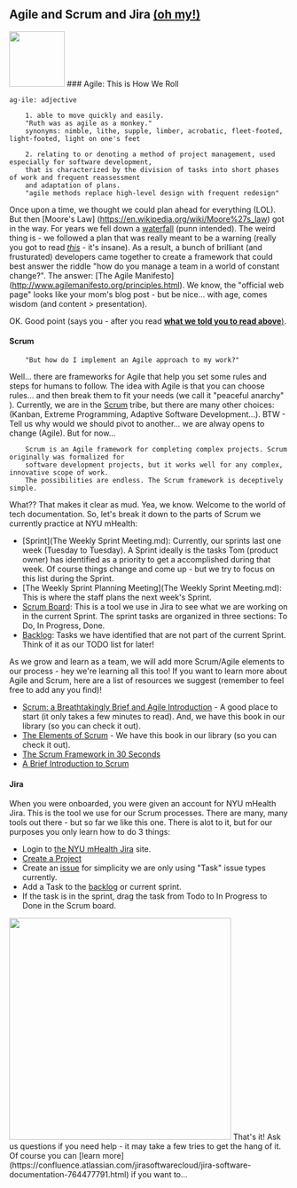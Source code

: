## Agile and Scrum and Jira [(oh my!)](https://youtu.be/NecK4MwOfeI)


<img src="https://github.com/nyu-mhealth/Onboarding/blob/master/Images/scrum.gif" width="100">  
### Agile: This is How We Roll

    ag·ile: adjective 
    
        1. able to move quickly and easily. 
        "Ruth was as agile as a monkey."  
        synonyms: nimble, lithe, supple, limber, acrobatic, fleet-footed, light-footed, light on one's feet  
        
        2. relating to or denoting a method of project management, used especially for software development,  
        that is characterized by the division of tasks into short phases of work and frequent reassessment   
        and adaptation of plans.
        "agile methods replace high-level design with frequent redesign"  

Once upon a time, we thought we could plan ahead for everything (LOL). But then [Moore's Law] (https://en.wikipedia.org/wiki/Moore%27s_law) got in the way. For years we fell down a [waterfall](Agile.vs.Waterfall.pdf) (punn intended). The weird thing is - we followed a plan that was really meant to be a warning (really you got to read [*this*](Agile.vs.Waterfall.pdf) - it's insane). As a result, a bunch of brilliant (and frusturated) developers came together to create a framework that could best answer the riddle "how do you manage a team in a world of constant change?". The answer: [The Agile Manifesto] (http://www.agilemanifesto.org/principles.html). We know, the "official web page" looks like your mom's blog post - but be nice... with age, comes wisdom (and content > presentation).

OK. Good point (says you - after you read [**what we told you to read above**)](Agile.vs.Waterfall.pdf). 

#### Scrum

        "But how do I implement an Agile approach to my work?"

Well... there are frameworks for Agile that help you set some rules and steps for humans to follow. The idea with Agile is that you can choose rules... and then break them to fit your needs (we call it "peaceful anarchy" ). Currently, we are in the  [Scrum](https://www.scrumalliance.org/why-scrum) tribe, but there are many other choices: (Kanban, Extreme Programming, Adaptive Software Development...). BTW - Tell us why would we should pivot to another... we are alway opens to change (Agile). But for now...

        Scrum is an Agile framework for completing complex projects. Scrum originally was formalized for  
        software development projects, but it works well for any complex, innovative scope of work.   
        The possibilities are endless. The Scrum framework is deceptively simple.

What?? That makes it clear as mud. Yea, we know. Welcome to the world of tech documentation. So, let's break it down to the parts of Scrum we currently practice at NYU mHealth:
- [Sprint](The Weekly Sprint Meeting.md): Currently, our sprints last one week (Tuesday to Tuesday). A Sprint ideally is the tasks Tom (product owner) has identified as a priority to get a accomplished during that week. Of course things change and come up - but we try to focus on this list during the Sprint.  
- [The Weekly Sprint Planning Meeting](The Weekly Sprint Meeting.md): This is where the staff plans the next week's Sprint.
- [Scrum Board](https://confluence.atlassian.com/agile/jira-agile-user-s-guide/using-a-board): This is a tool we use in Jira to see what we are working on in the current Sprint. The sprint tasks are organized in three sections: To Do, In Progress, Done.  
- [Backlog](https://confluence.atlassian.com/agile/jira-agile-user-s-guide/using-a-board/using-the-backlog): Tasks we have identified that are not part of the current Sprint. Think of it as our TODO list for later!  

As we grow and learn as a team, we will add more Scrum/Agile elements to our process - hey we're learning all this too! If you want to learn more about Agile and Scrum, here are a list of resources we suggest (remember to feel free to add any you find)!  
- [Scrum: a Breathtakingly Brief and Agile Introduction](http://www.amazon.com/gp/product/193796504X?psc=1&redirect=true&ref_=oh_aui_detailpage_o00_s00) - A good place to start (it only takes a few minutes to read). And, we have this book in our library (so you can check it out).  
- [The Elements of Scrum](http://www.amazon.com/gp/product/0982866917?psc=1&redirect=true&ref_=oh_aui_detailpage_o00_s00) - We have this book in our library (so you can check it out).  
- [The Scrum Framework in 30 Seconds](Scrum.pdf)
- [A Brief Introduction to Scrum](https://www.atlassian.com/agile/scrum) 

#### Jira

When you were onboarded, you were given an account for NYU mHealth Jira. This is the tool we use for our Scrum processes. There are many, many tools out there - but so far we like this one. There is alot to it, but for our purposes you only learn how to do 3 things:
  
  - Login to [the NYU mHealth Jira](https://nyumhealth.atlassian.net) site.
  - [Create a Project](https://confluence.atlassian.com/jiracloud/create-a-project-735940417.html)
  - Create an [issue](https://confluence.atlassian.com/jirasoftwarecloud/creating-issues-and-sub-tasks-764478439.html) for simplicity we are only using "Task" issue types currently.
  - Add a Task to the [backlog](https://confluence.atlassian.com/jirasoftwarecloud/using-the-backlog-764478062.html) or current sprint.
  - If the task is in the sprint, drag the task from Todo to In Progress to Done in the Scrum board.
 <img src="Images/sprint_jira.png" width="400">  
  That's it! Ask us questions if you need help - it may take a few tries to get the hang of it. Of course you can [learn more](https://confluence.atlassian.com/jirasoftwarecloud/jira-software-documentation-764477791.html) if you want to...


